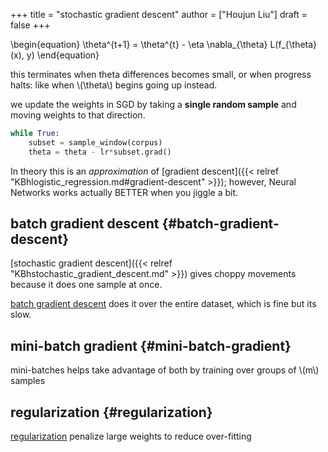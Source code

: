 +++
title = "stochastic gradient descent"
author = ["Houjun Liu"]
draft = false
+++

\begin{equation}
\theta^{t+1} = \theta^{t} - \eta \nabla\_{\theta} L(f\_{\theta}(x), y)
\end{equation}

this terminates when theta differences becomes small, or when progress halts: like when \\(\theta\\) begins going up instead.

we update the weights in SGD by taking a **single random sample** and moving weights to that direction.

```python
while True:
    subset = sample_window(corpus)
    theta = theta - lr*subset.grad()
```

In theory this is an _approximation_ of [gradient descent]({{< relref "KBhlogistic_regression.md#gradient-descent" >}}); however, Neural Networks works actually BETTER when you jiggle a bit.


## batch gradient descent {#batch-gradient-descent}

[stochastic gradient descent]({{< relref "KBhstochastic_gradient_descent.md" >}}) gives choppy movements because it does one sample at once.

[batch gradient descent](#batch-gradient-descent) does it over the entire dataset, which is fine but its slow.


## mini-batch gradient {#mini-batch-gradient}

mini-batches helps take advantage of both by training over groups of \\(m\\) samples


## regularization {#regularization}

[regularization](#regularization) penalize large weights to reduce over-fitting

